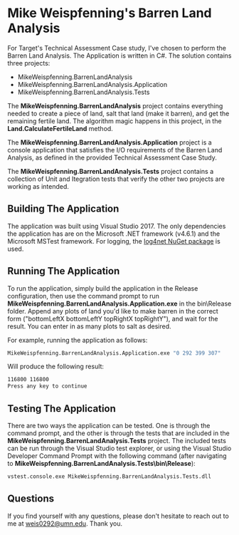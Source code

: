 # Mike Weispfenning's Barren Land Analysis

For Target's Technical Assessment Case study, I've chosen to perform the Barren Land Analysis.
The Application is written in C#.  The solution contains three projects:
  - MikeWeispfenning.BarrenLandAnalysis
  - MikeWeispfenning.BarrenLandAnalysis.Application
  - MikeWeispfenning.BarrenLandAnalysis.Tests

The **MikeWeispfenning.BarrenLandAnalysis** project contains everything needed to create a piece of land, salt that land (make it barren), and get the remaining fertile land.  The algorithm magic happens in this project, in the **Land.CalculateFertileLand** method.

The **MikeWeispfenning.BarrenLandAnalysis.Application** project is a console application that satisfies the I/O requirements of the Barren Land Analysis, as defined in the provided Technical Assessment Case Study.

The **MikeWeispfenning.BarrenLandAnalysis.Tests** project contains a collection of Unit and Itegration tests that verify the other two projects are working as intended.

## Building The Application

The application was built using Visual Studio 2017.  The only dependencies the application has are on the Microsoft .NET framework (v4.6.1) and the Microsoft MSTest framework.  For logging, the [log4net NuGet package](https://www.nuget.org/packages/log4net/ "log4net") is used.

## Running The Application

To run the application, simply build the application in the Release configuration, then use the command prompt to run **MikeWeispfenning.BarrenLandAnalysis.Application.exe** in the bin\Release folder.  Append any plots of land you'd like to make barren in the correct form ("bottomLeftX bottomLeftY topRightX topRightY"), and wait for the result.  You can enter in as many plots to salt as desired.

For example, running the application as follows:

```sh
MikeWeispfenning.BarrenLandAnalysis.Application.exe "0 292 399 307"
```
Will produce the following result:
```sh
116800 116800
Press any key to continue
```

## Testing The Application

There are two ways the application can be tested.  One is through the command prompt, and the other is through the tests that are included in the **MikeWeispfenning.BarrenLandAnalysis.Tests** project.  The included tests can be run through the Visual Studio test explorer, or using the Visual Studio Developer Command Prompt with the following command (after navigating to **MikeWeispfenning.BarrenLandAnalysis.Tests\bin\Release**):
```sh
vstest.console.exe MikeWeispfenning.BarrenLandAnalysis.Tests.dll
```

## Questions
If you find yourself with any questions, please don't hesitate to reach out to me at [weis0292@umn.edu](mailto:weis0292@umn.edu).  Thank you.